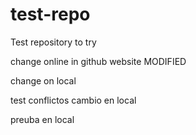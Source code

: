 test-repo
=========

Test repository to try

change online in github website  MODIFIED

change on local

test conflictos cambio en local

preuba en local